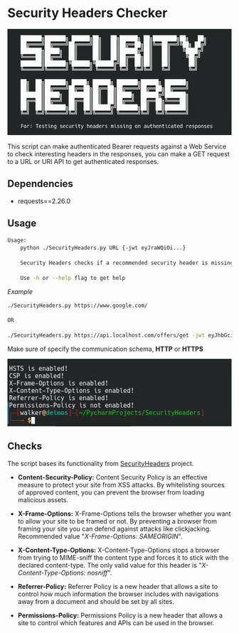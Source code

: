 # Security Headers Checker
![](https://raw.githubusercontent.com/dabasanta/SecurityHeaders/main/Examples/logo.png)

This script can make authenticated Bearer requests against a Web Service to check interesting headers in the responses, you can make a GET request to a URL or URI API to get authenticated responses.

## Dependencies
- requests==2.26.0


## Usage
```bash
Usage: 
    python ./SecurityHeaders.py URL {-jwt eyJraWQiOi...} 

    Security Headers checks if a recommended security header is missing from responses.

    Use -h or --help flag to get help
```
*Example*
```bash
./SecurityHeaders.py https://www.google.com/

OR

./SecurityHeaders.py https://api.localhost.com/offers/get -jwt eyJhbGciOiJSU0EtT0FFUCIsImVuYyI6IkEyNTZHQ00ifQ... 
```
Make sure of specify the communication schema, **HTTP** or **HTTPS**

![](https://raw.githubusercontent.com/dabasanta/SecurityHeaders/main/Examples/output.png)

## Checks
The script bases its functionality from [SecurityHeaders](https://securityheaders.com/) project.

- __Content-Security-Policy:__ Content Security Policy is an effective measure to protect your site from XSS attacks. By whitelisting sources of approved content, you can prevent the browser from loading malicious assets.

- __X-Frame-Options:__ X-Frame-Options tells the browser whether you want to allow your site to be framed or not. By preventing a browser from framing your site you can defend against attacks like clickjacking. Recommended value "_X-Frame-Options: SAMEORIGIN_".

- __X-Content-Type-Options:__ X-Content-Type-Options stops a browser from trying to MIME-sniff the content type and forces it to stick with the declared content-type. The only valid value for this header is "_X-Content-Type-Options: nosniff_".

- __Referrer-Policy:__ Referrer Policy is a new header that allows a site to control how much information the browser includes with navigations away from a document and should be set by all sites.

- __Permissions-Policy:__ Permissions Policy is a new header that allows a site to control which features and APIs can be used in the browser.
